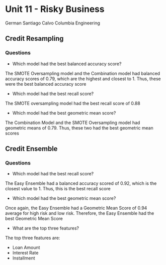 # Unit 11 - Risky Business
German Santiago Calvo
Columbia Engineering

## Credit Resampling

### Questions

* Which model had the best balanced accuracy score?

The SMOTE Oversampling model and the Combination model had balanced accuracy scores of 0.79, which are the highest and closest to 1. Thus, these were the best balanced accuracy score

* Which model had the best recall score?

The SMOTE oversampling model had the best recall score of 0.88

* Which model had the best geometric mean score?

The Combination Model and the SMOTE Oversampling model had geometric means of 0.79. Thus, these two had the best geometric mean scores

## Credit Ensemble

### Questions

* Which model had the best recall score?

The Easy Ensemble had a balanced accuracy scored of 0.92, which is the closest value to 1. Thus, this is the best recall score

* Which model had the best geometric mean score?

Once again, the Easy Ensemble had a Geometric Mean Score of 0.94 average for high risk and low risk. Therefore, the Easy Ensemble had the best Geometric Mean Score

* What are the top three features?

The top three features are:

* Loan Amount
* Interest Rate
* Installment